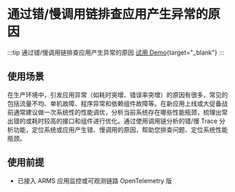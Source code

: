 # 通过错/慢调用链排查应用产生异常的原因

:::tip 通过错/慢调用链排查应用产生异常的原因
[试用 Demo](/playground/armsdemo.html?dest=https%3A%2F%2Farms4service.console.aliyun.com%2F%23%2Ftracing%2FcallChains%2Fcn-hangzhou%3Ffilters%3Dattributes.http.status_code%253E399%26start%3D1721617152846%26end%3D1721703552846%26isLive%3Dtrue%26interval%3D86400000){target="_blank"}
:::

## 使用场景

在生产环境中，引发应用异常（如耗时突增、错误率突增）的原因有很多，常见的包括流量不均、单机故障、程序异常和依赖组件故障等。在新应用上线或大促备战前通常建议做一次系统性的性能调优，分析当前系统存在哪些性能瓶颈，梳理出常出错的或耗时较高的接口和组件进行优化。通过使用调用链分析的错/慢 Trace 分析功能，定位系统或应用产生错、慢调用的原因，帮助您排查问题、定位系统性能瓶颈。

## 使用前提

- 已接入 ARMS 应用监控或可观测链路 OpenTelemetry 版

